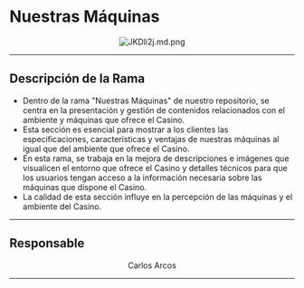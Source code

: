 # Nuestras Máquinas

<p align="center">
    <img src="https://iili.io/JKDli2j.md.png" alt="JKDli2j.md.png" border="0"></a>
</p>

---

## Descripción de la Rama

- Dentro de la rama "Nuestras Máquinas" de nuestro repositorio, se centra en la presentación y gestión de contenidos relacionados con el ambiente y máquinas que ofrece el Casino. 
- Esta sección es esencial para mostrar a los clientes las especificaciones, características y ventajas de nuestras máquinas al igual que del ambiente que ofrece el Casino.
- En esta rama, se trabaja en la mejora de descripciones e imágenes que visualicen el entorno que ofrece el Casino y detalles técnicos para que los usuarios tengan acceso a la información necesaria sobre las máquinas que dispone el Casino. 
- La calidad de esta sección influye en la percepción de las máquinas y el ambiente del Casino.

---

## Responsable

<p align="center">
Carlos Arcos
</p>

---